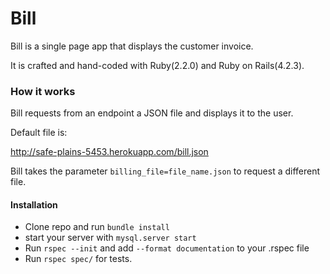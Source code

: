 # Bill
Bill is a single page app that displays the customer invoice.

It is crafted and hand-coded with Ruby(2.2.0) and Ruby on Rails(4.2.3).

### How it works
Bill requests from an endpoint a JSON file and displays it to the user.

Default file is:

[http://safe-plains-5453.herokuapp.com/bill.json
](http://safe-plains-5453.herokuapp.com/bill.json)

Bill takes the parameter `billing_file=file_name.json` to request a different file.

#### Installation
- Clone repo and run `bundle install`
- start your server with `mysql.server start`
- Run `rspec --init` and add `--format documentation` to your .rspec file
- Run `rspec spec/` for tests.
